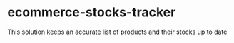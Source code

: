 # ecommerce-stocks-tracker
This solution keeps an accurate list of products and their stocks up to date
